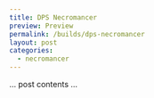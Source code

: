 ```yaml
---
title: DPS Necromancer
preview: Preview
permalink: /builds/dps-necromancer
layout: post
categories:
  - necromancer
---
```


… post contents …